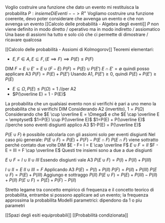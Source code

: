 Voglio costruire una funzione che dato un evento mi restituisca la probabilita
$P: insiemeDiEventi --> R^+$
Vogliamo costruire una funzione coerente, devo poter considerare che avvenga un evento e che non avvenga un evento
[[Calcolo delle probabilità - Algebra degli eventi]]
$P$ non viene definito in modo diretto / operativo ma in modo indiretto / assiomatico
Una base di assiomi ha tutto e solo ciò che ci permette di dimostrare / ricavare qualcosa

[[Calcolo delle probabilità - Assiomi di Kolmogorov]]
Teoremi elementari:
- $E, F \in A, E \subseteq F, (E \implies F) \implies P(E) \leq P(F)$

DIM
$F= E \cup E' = E \cup (F - E)$
$P(F) = P(E) \cup P(E')$
$E \cap E' = \emptyset$ quindi posso applicare A3
$P(F) = P(E) + P(E')$
Usando A1, $P(E') \geq 0$, quindi $P(E) + P(E') \geq P(E)$

- $E \subseteq \Omega, P(E) \leq P(\Omega) = 1$ //per A2
- $P(\overline E) = 1 - P(E)$

La probabilita che un qualsiasi evento non si verifichi è pari a uno meno la probabilita che si verifichi
DIM
Considerando A2 (invertito), $1=P(\Omega)$
Considerando che $E \cup \overline E = \Omega$ e che $E \cap \overline E = \emptyset$
$1=P(E) \cup P(\overline E)$
$1=P(E) + P(\overline E)$ //perche sono eventi disgiunti applico A3
$1-P(E) = P(\overline E)$


$P(E \cup F)$ è possibile calcolarla con gli assiomi solo per eventi disgiunti
Nel caso più generale:
$P(E \cup F) = P(E) + P(F) - P(E \cap F)$
$P(E \cap F)$ viene sottratto perché contato due volte
DIM
$E - F= I = E \cap \overline F$
$E \cup F = II$
$F - E = III = F \cap \overline E$
Questi tre insiemi sono a due a due disgiunti

$E \cup F = I \cup II \cup III$
Essendo disgiunti vale A3
$P(E \cup F) = P(I) + P(II) + P(III)$

$I \cup II = E$
$II \cup III = F$
Applicando A3
$P(E) = P(I) + P(II)$
$P(F) = P(II) + P(III)$
$P(E \cup F) = P(E) + P(III)$
Aggiungo e sottraggo $P(II)$
$P(E \cup F) = P(E) + P(III) - P(II) + P(II)$
$P(E \cup F) = P(E) + P(F) - P(II)$

Stretto legame tra concetto empirico di frequenza e il concetto teorico di probabilita, entrambe si possono applicare ad un evento; la frequenza approssima la probabilita
Modelli parametrici: dipendono da 1 o piu parametri

[[Spazi degli esiti equiprobabili]]
[[Probabilità condizionata]]